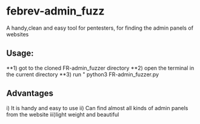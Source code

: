 # febrev-admin_fuzz
A handy,clean and easy tool for pentesters, for finding the admin panels of websites

## Usage:
 **1) got to the cloned FR-admin_fuzzer directory
 **2) open the terminal in the current directory
 **3) run " python3 FR-admin_fuzzer.py
 
## Advantages
 i) It is handy and easy to use
 ii) Can find almost all kinds of admin panels from the website
 iii)light weight and beautiful
